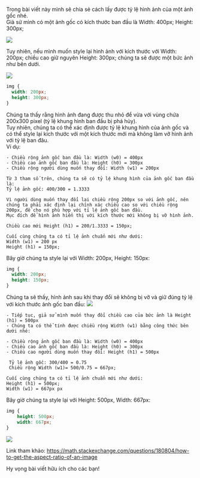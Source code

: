 Trong bài viết này mình sẽ chia sẻ cách lấy được tỷ lệ hình ảnh của một ảnh gốc nhé.<br>
Giả sử mình có một ảnh gốc có kích thước ban đầu là Width: 400px; Height: 300px;<br>

![](https://images.viblo.asia/44e44d4f-b51f-4d81-9154-84fecdc22c2d.jpg)

Tuy nhiên, nếu mình muốn style lại hình ảnh với kích thước với  Width: 200px; chiều cao giữ nguyên Height: 300px; chúng ta sẽ được một bức ảnh như bên dưới. <br>

![](https://images.viblo.asia/167cd57b-2177-43d6-afc2-8b10d7f36c3a.png)
```CSS
img {
  width: 200px;
  height: 300px;
}
```

Chúng ta thấy rằng hình ảnh đang được thu nhỏ để vừa với vùng chứa 200x300 pixel (tỷ lệ khung hình ban đầu bị phá hủy).<br>
Tuy nhiên, chúng ta có thể xác định được tỷ lệ khung hình của ảnh gốc và có thể style lại kích thước với một kích thước mới mà không làm vỡ hình ảnh với tỷ lệ ban đâu.<br>
Ví dụ:<br>
```
- Chiều rộng ảnh gốc ban đầu là: Width (w0) = 400px
- Chiều cao ảnh gốc ban đầu là: Height (h0) = 300px
- Chiều rộng người dùng muốn thay đổi: Width (w1) = 200px

Từ 3 tham số trên, chúng ta sẽ có tỷ lệ khung hình của ảnh gốc ban đầu là:
Tỷ lệ ảnh gốc: 400/300 = 1.3333

Vì người dùng muốn thay đổi lại chiều rộng 200px so với ảnh gốc, nên chúng ta phải xác định lại chính xác chiều cao so với chiều rộng 200px, để cho nó phù hợp với tỉ lệ ảnh gốc ban đầu.
Mục đích để hình ảnh hiển thị với kích thước mới không bị vỡ hình ảnh.

Chiều cao mới Height (h1) = 200/1.3333 = 150px;

Cuối cùng chúng ta có tỉ lệ ảnh chuẩn mới như dưới:
Width (w1) = 200 px
Height (h1) = 150px;
```

Bây giờ chúng ta style lại  với Width: 200px, Height: 150px:<br>
```CSS
img {
  width: 200px;
  height: 150px;
}
```

Chúng ta sẽ thấy, hình ảnh sau khi thay đổi sẽ không bị vỡ và giữ đúng tỷ lệ với kích thước ảnh gốc ban đầu:
![](https://images.viblo.asia/f6eede0b-8b5e-48ef-a869-115f942980c3.png)

```
- Tiếp tục, giả sử mình muốn thay đổi chiều cao của bức ảnh là Height (h1) = 500px
- Chúng ta có thể tính được chiều rộng Width (w1) bằng công thức bên dưới nhé:

- Chiều rộng ảnh gốc ban đầu là: Width (w0) = 400px
- Chiều cao ảnh gốc ban đầu là: Height (h0) = 300px
- Chiều cao người dùng muốn thay đổi: Height (h1) = 500px

 Tỷ lệ ảnh gốc: 300/400 = 0.75
 Chiều rộng Width (w1)= 500/0.75 = 667px;
 
Cuối cùng chúng ta có tỉ lệ ảnh chuẩn mới như dưới:
Height (h1) = 500px;
Width (w1) = 667px px
```

Bây giờ chúng ta style lại  với Height: 500px, Width: 667px:<br>
```CSS
img {
    height: 500px;
    width: 667px;
}
```
![](https://images.viblo.asia/4183673c-2d17-4d28-8745-6114e9701802.png)

Link tham khảo: https://math.stackexchange.com/questions/180804/how-to-get-the-aspect-ratio-of-an-image

Hy vọng bài viết hữu ích cho các bạn!